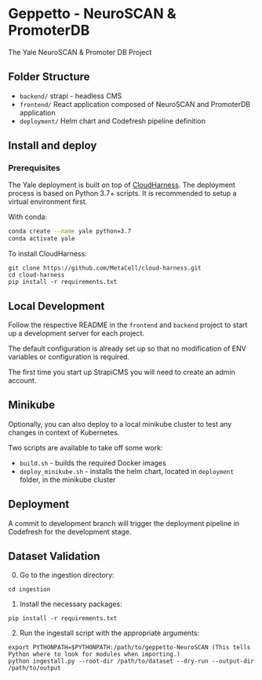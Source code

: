 # Geppetto - NeuroSCAN & PromoterDB

The Yale NeuroSCAN &amp; Promoter DB Project

## Folder Structure

* `backend/` strapi - headless CMS
* `frontend/` React application composed of NeuroSCAN and PromoterDB application
* `deployment/` Helm chart and Codefresh pipeline definition

## Install and deploy

### Prerequisites

The Yale deployment is built on top of [CloudHarness](https://github.com/MetaCell/cloud-harness).
The deployment process is based on Python 3.7+ scripts. It is recommended to setup a virtual 
environment first.

With conda: 
```bash
conda create --name yale python=3.7
conda activate yale
```

To install CloudHarness:

```
git clone https://github.com/MetaCell/cloud-harness.git
cd cloud-harness
pip install -r requirements.txt
```

## Local Development

Follow the respective README in the `frontend` and `backend` project to start up a development server for each project.

The default configuration is already set up so that no modification of ENV variables or configuration is required.

The first time you start up StrapiCMS you will need to create an admin account.

## Minikube

Optionally, you can also deploy to a local minikube cluster to test any changes in context of Kubernetes.

Two scripts are available to take off some work:

* `build.sh` - builds the required Docker images
* `deploy_minikube.sh` - installs the helm chart, located in `deployment` folder, in the minikube cluster

## Deployment

A commit to development branch will trigger the deployment pipeline in Codefresh for the development stage.


## Dataset Validation
0. Go to the ingestion directory:
```
cd ingestion
```
1. Install the necessary packages:
 ```
pip install -r requirements.txt
```

2. Run the ingestall script with the appropriate arguments:
```
export PYTHONPATH=$PYTHONPATH:/path/to/geppetto-NeuroSCAN (This tells Python where to look for modules when importing.)
python ingestall.py --root-dir /path/to/dataset --dry-run --output-dir /path/to/output 
```